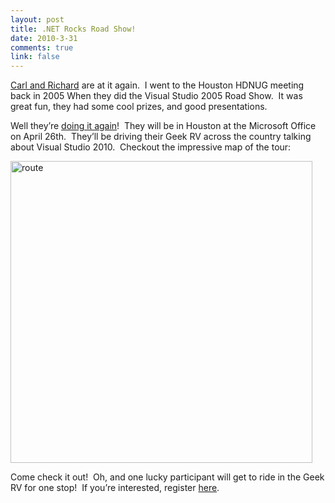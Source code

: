 ```yaml
--- 
layout: post
title: .NET Rocks Road Show!
date: 2010-3-31
comments: true
link: false
---
```

<p><a href="http://dotnetrocks.com" target="_blank">Carl and Richard</a> are at it again.&#160; I went to the Houston HDNUG meeting back in 2005 When they did the Visual Studio 2005 Road Show.&#160; It was great fun, they had some cool prizes, and good presentations.</p>  <p>Well they’re <a href="http://www.dotnetrocks.com/roadtrip.aspx" target="_blank">doing it again</a>!&#160; They will be in Houston at the Microsoft Office on April 26th.&#160; They’ll be driving their Geek RV across the country talking about Visual Studio 2010.&#160; Checkout the impressive map of the tour:</p>  <p><a href="http://www.dotnetrocks.com/roadtrip/route.jpg" target="_blank"><img src="/images/route_3.jpg" alt="route"  height="483"  /></a> </p>  <p>Come check it out!&#160; Oh, and one lucky participant will get to ride in the Geek RV for one stop!&#160; If you’re interested, register <a href="https://msevents.microsoft.com/CUI/EventDetail.aspx?EventID=1032448352&amp;Culture=en-US" target="_blank">here</a>.</p>

